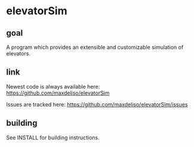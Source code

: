 elevatorSim
===========

goal
----
A program which provides an extensible and customizable simulation of elevators.

link
----
Newest code is always available here: https://github.com/maxdeliso/elevatorSim

Issues are tracked here:              https://github.com/maxdeliso/elevatorSim/issues

building
--------
See INSTALL for building instructions.
